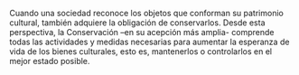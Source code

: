 Cuando una sociedad reconoce los objetos que conforman su patrimonio cultural, también adquiere la obligación de conservarlos. Desde esta perspectiva, la Conservación –en su acepción más amplia- comprende todas las actividades y medidas necesarias para aumentar la esperanza de vida de los bienes culturales, esto es, mantenerlos o controlarlos en el mejor estado posible.